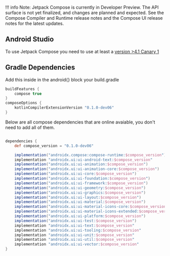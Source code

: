 !!! info
        Note: Jetpack Compose is currently in Developer Preview. The API surface is not yet finalized, and changes are planned and expected. See the Compose Compiler and Runtime release notes and the Compose UI release notes for the latest updates.

## Android Studio
To use Jetpack Compose you need to use at least a [version >4.1 Canary 1](https://developer.android.com/studio/preview)

## Gradle Dependencies


Add this inside in the android{} block your build.gradle
```groovy
buildFeatures {
    compose true
}
composeOptions {
    kotlinCompilerExtensionVersion "0.1.0-dev06"
}

```

Below are all compose dependencies that are online avaiable, you don't need to add all of them.

```groovy

dependencies {
    def compose_version = "0.1.0-dev06"

    implementation("androidx.compose:compose-runtime:$compose_version")
    implementation "androidx.ui:ui-android-text:$compose_version"
    implementation("androidx.ui:ui-animation:$compose_version")
    implementation("androidx.ui:ui-animation-core:$compose_version")
    implementation("androidx.ui:ui-core:$compose_version")
    implementation("androidx.ui:ui-foundation:$compose_version")
    implementation("androidx.ui:ui-framework:$compose_version")
    implementation("androidx.ui:ui-geometry:$compose_version")
    implementation("androidx.ui:ui-graphics:$compose_version")
    implementation("androidx.ui:ui-layout:$compose_version")
    implementation("androidx.ui:ui-material:$compose_version")
    implementation("androidx.ui:ui-material-icons-core:$compose_version")
    implementation("androidx.ui:ui-material-icons-extended:$compose_version")
    implementation("androidx.ui:ui-platform:$compose_version")
    implementation("androidx.ui:ui-test:$compose_version")
    implementation "androidx.ui:ui-text:$compose_version"
    implementation "androidx.ui:ui-tooling:$compose_version"
    implementation "androidx.ui:ui-unit:$compose_version"
    implementation "androidx.ui:ui-util:$compose_version"
    implementation "androidx.ui:ui-vector:$compose_version"
}

```
